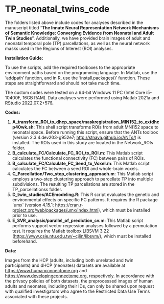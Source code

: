 # TP_neonatal_twins_code

The folders listed above include codes for analyses described in the manuscript titled “**The Innate Neural Representation Network Mechanisms of Semantic Knowledge: Converging Evidence from Neonatal and Adult Twin Studies**”. Additionally, we have provided brain images of adult and neonatal temporal pole (TP) parcellations, as well as the neural network masks used in the Regions of Interest (ROI) analyses.

**Installation Guide:**

To use the scripts, add the required toolboxes to the appropriate environment paths based on the programming language. In Matlab, use the ‘addpath’ function, and in R, use the ‘install.packages()’ function. These steps are straightforward and should not take much time.

The custom codes were tested on a 64-bit Windows 11 PC (Intel Core i5-10400F, 16GB RAM). Data analyses were performed using Matlab 2021a and RStudio 2022.07.2+576.

**Codes:**
1)	**A_transform_ROI_to_dhcp_space/maskregistration_MIN152_to_extdhcp40wk.sh**: This shell script transforms ROIs from adult MNI152 space to neonatal space. Before running this script, ensure that the ANTs toolbox (version 2.3.4.dev203-g952e7; http://stnava.github.io/ANTs/) is installed. The ROIs used in this study are located in the Network_ROIs folder.
2)	**B_calculate_FC/Calculate_FC_ROI_to_ROI.m**: This Matlab script calculates the functional connectivity (FC) between pairs of ROIs. 
3)	**B_calculate_FC/Calculate_FC_Seed_to_Voxel.m**: This Matlab script calculates the FC between a seed ROI and whole-brain voxels.
4)	**C_Parcellation/Two_step_clustering_approach.m**: This Matlab script employs a two-step clustering approach to parcellate TP into multiple subdivisions. The resulting TP parcellations are stored in the TP_parcellationss folder.
5)	**D_twin_studies/ACEmodeling.R**: This R script evaluates the genetic and environmental effects on specific FC patterns. It requires the R package 'umx' (version 4.15.1; https://cran.r-project.org/web/packages/umx/index.html), which must be installed prior to use.
6)	**E_SVR_analysis/parallel_of_prediction_cv.m**: This Matlab script performs support vector regression analyses followed by a permutation test. It requires the Matlab toolbox LIBSVM 3.22 (https://www.csie.ntu.edu.tw/~cjlin/libsvm/), which must be installed beforehand.

**Data:**

Images from the HCP (adults, including both unrelated and twin participants) and dHCP (neonates) datasets are available at https://www.humanconnectome.org and https://www.developingconnectome.org, respectively. In accordance with the privacy policies of both datasets, the preprocessed images of human adults and neonates, including their IDs, can only be shared upon request with qualified investigators who agree to the Restricted Data Use Terms associated with these projects.
